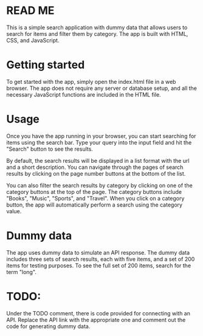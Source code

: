 # READ ME
This is a simple search application with dummy data that allows users to search for items and filter them by category. The app is built with HTML, CSS, and JavaScript.

# Getting started
To get started with the app, simply open the index.html file in a web browser. The app does not require any server or database setup, and all the necessary JavaScript functions are included in the HTML file.

# Usage
Once you have the app running in your browser, you can start searching for items using the search bar. Type your query into the input field and hit the "Search" button to see the results.

By default, the search results will be displayed in a list format with the url and a short description. You can navigate through the pages of search results by clicking on the page number buttons at the bottom of the list.

You can also filter the search results by category by clicking on one of the category buttons at the top of the page. The category buttons include "Books", "Music", "Sports", and "Travel". When you click on a category button, the app will automatically perform a search using the category value.

# Dummy data
The app uses dummy data to simulate an API response. The dummy data includes three sets of search results, each with five items, and a set of 200 items for testing purposes. To see the full set of 200 items, search for the term "long".

# TODO:

Under the TODO comment, there is code provided for connecting with an API. Replace the API link with the appropriate one and comment out the code for generating dummy data.
